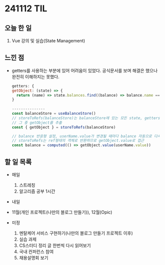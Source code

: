 # 241112 TIL

## 오늘 한 일
1. Vue 강의 및 실습(State Management)


## 느낀 점
  - getters를 사용하는 부분에 있어 어려움이 있었다. 공식문서를 보며 해결은 했으나 완전히 이해하지는 못했다.
    ```javascript
    getters: {
    getObject: (state) => {
      return (name) => state.balances.find((balance) => balance.name === name)
    }
  
    ---------------
    const balanceStore = useBalanceStore()
    // storeToRefs(balanceStore)는 balanceStore에 있는 모든 state, getters, actions를 반응형(ref)으로 가져온다
    // 그 중 getObject를 추출
    const { getObject } = storeToRefs(balanceStore)

    // balance 반응형 설정, userName.value가 변경될 때마다 balance 자동으로 다시 계싼
    // storeToRefs는 ref형태의 객체로 반환하므로 getObject.value로 접근
    const balance = computed(() => getObject.value(userName.value))

## 할 일 목록
  - 매일
    1. 스트레칭
    2. 알고리즘 공부 1시간

  - 내일
  
  - 11월(개인 프로젝트(나만의 블로그 만들기)), 12월(Opic)

  - 미정
    1. 멘탈케어 서비스 구현하기(나만의 블로그 만들기 프로젝트 이후)
    2. 실습 과제
    3. CS스터디 정리 글 한번씩 다시 읽어보기
    4. 국내 컨퍼런스 참여
    5. 채용설명회 보기